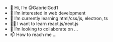 - 👋 Hi, I’m @GabrielGod1
- 👀 I’m interested in web development
- 🌱 I’m currently learning html/css/js, electron, ts
- 🌱🌱 I want to learn react.js/next.js
- 💞️ I’m looking to collaborate on ...
- 📫 How to reach me ...

<!---
GabrielGod1/GabrielGod1 is a ✨ special ✨ repository because its `README.md` (this file) appears on your GitHub profile.
You can click the Preview link to take a look at your changes.
--->

